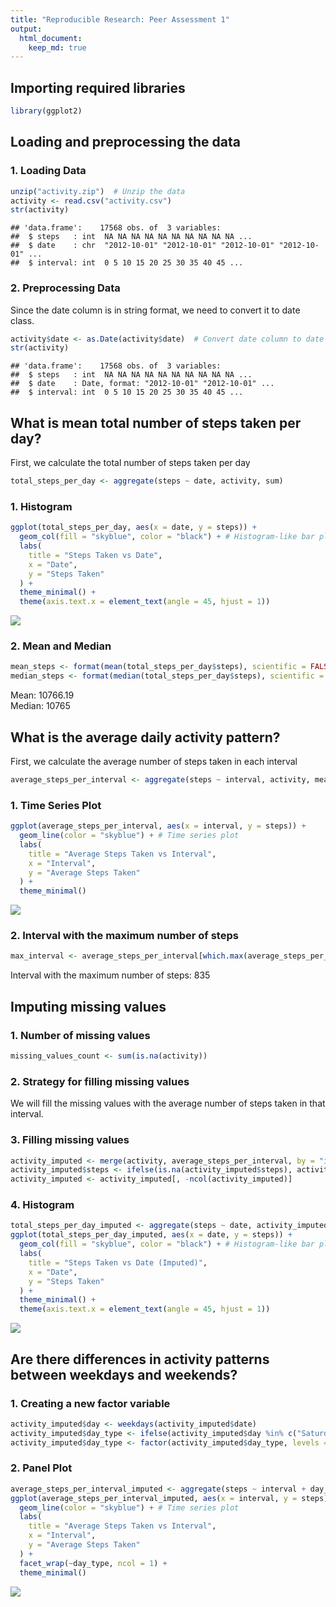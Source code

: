 ```yaml
---
title: "Reproducible Research: Peer Assessment 1"
output: 
  html_document:
    keep_md: true
---
```


## Importing required libraries

``` r
library(ggplot2)
```

## Loading and preprocessing the data
### 1. Loading Data

``` r
unzip("activity.zip")  # Unzip the data
activity <- read.csv("activity.csv")
str(activity)
```

```
## 'data.frame':	17568 obs. of  3 variables:
##  $ steps   : int  NA NA NA NA NA NA NA NA NA NA ...
##  $ date    : chr  "2012-10-01" "2012-10-01" "2012-10-01" "2012-10-01" ...
##  $ interval: int  0 5 10 15 20 25 30 35 40 45 ...
```
### 2. Preprocessing Data
Since the date column is in string format, we need to convert it to date class.

``` r
activity$date <- as.Date(activity$date)  # Convert date column to date class from string
str(activity)
```

```
## 'data.frame':	17568 obs. of  3 variables:
##  $ steps   : int  NA NA NA NA NA NA NA NA NA NA ...
##  $ date    : Date, format: "2012-10-01" "2012-10-01" ...
##  $ interval: int  0 5 10 15 20 25 30 35 40 45 ...
```


## What is mean total number of steps taken per day?
First, we calculate the total number of steps taken per day

``` r
total_steps_per_day <- aggregate(steps ~ date, activity, sum)
```
### 1. Histogram

``` r
ggplot(total_steps_per_day, aes(x = date, y = steps)) +
  geom_col(fill = "skyblue", color = "black") + # Histogram-like bar plot
  labs(
    title = "Steps Taken vs Date",
    x = "Date",
    y = "Steps Taken"
  ) +
  theme_minimal() +
  theme(axis.text.x = element_text(angle = 45, hjust = 1))
```

![](PA1_template_files/figure-html/unnamed-chunk-4-1.png)<!-- -->
  
### 2. Mean and Median

``` r
mean_steps <- format(mean(total_steps_per_day$steps), scientific = FALSE)
median_steps <- format(median(total_steps_per_day$steps), scientific = FALSE)
```
Mean: 10766.19  
Median: 10765

## What is the average daily activity pattern?
First, we calculate the average number of steps taken in each interval

``` r
average_steps_per_interval <- aggregate(steps ~ interval, activity, mean)
```
### 1. Time Series Plot

``` r
ggplot(average_steps_per_interval, aes(x = interval, y = steps)) +
  geom_line(color = "skyblue") + # Time series plot
  labs(
    title = "Average Steps Taken vs Interval",
    x = "Interval",
    y = "Average Steps Taken"
  ) +
  theme_minimal()
```

![](PA1_template_files/figure-html/unnamed-chunk-7-1.png)<!-- -->

### 2. Interval with the maximum number of steps

``` r
max_interval <- average_steps_per_interval[which.max(average_steps_per_interval$steps), "interval"]
```
Interval with the maximum number of steps: 835



## Imputing missing values
### 1. Number of missing values

``` r
missing_values_count <- sum(is.na(activity))
```
### 2. Strategy for filling missing values
We will fill the missing values with the average number of steps taken in that interval.

### 3. Filling missing values

``` r
activity_imputed <- merge(activity, average_steps_per_interval, by = "interval", suffixes = c("", "_avg"))
activity_imputed$steps <- ifelse(is.na(activity_imputed$steps), activity_imputed$steps_avg, activity_imputed$steps)
activity_imputed <- activity_imputed[, -ncol(activity_imputed)]
```
### 4. Histogram

``` r
total_steps_per_day_imputed <- aggregate(steps ~ date, activity_imputed, sum)
ggplot(total_steps_per_day_imputed, aes(x = date, y = steps)) +
  geom_col(fill = "skyblue", color = "black") + # Histogram-like bar plot
  labs(
    title = "Steps Taken vs Date (Imputed)",
    x = "Date",
    y = "Steps Taken"
  ) +
  theme_minimal() +
  theme(axis.text.x = element_text(angle = 45, hjust = 1))
```

![](PA1_template_files/figure-html/unnamed-chunk-11-1.png)<!-- -->


## Are there differences in activity patterns between weekdays and weekends?

### 1. Creating a new factor variable

``` r
activity_imputed$day <- weekdays(activity_imputed$date)
activity_imputed$day_type <- ifelse(activity_imputed$day %in% c("Saturday", "Sunday"), "weekend", "weekday")
activity_imputed$day_type <- factor(activity_imputed$day_type, levels = c("weekday", "weekend"))
```

### 2. Panel Plot

``` r
average_steps_per_interval_imputed <- aggregate(steps ~ interval + day_type, activity_imputed, mean)
ggplot(average_steps_per_interval_imputed, aes(x = interval, y = steps)) +
  geom_line(color = "skyblue") + # Time series plot
  labs(
    title = "Average Steps Taken vs Interval",
    x = "Interval",
    y = "Average Steps Taken"
  ) +
  facet_wrap(~day_type, ncol = 1) +
  theme_minimal()
```

![](PA1_template_files/figure-html/unnamed-chunk-13-1.png)<!-- -->
